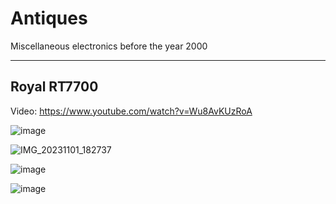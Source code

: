 # Antiques
Miscellaneous electronics before the year 2000

---
Royal RT7700 
---

Video: https://www.youtube.com/watch?v=Wu8AvKUzRoA

![image](https://github.com/hatonthecat/Antiques/assets/76194453/cd96be90-2fc6-484d-945a-1aca23c76fa8)

![IMG_20231101_182737](https://github.com/hatonthecat/Antiques/assets/76194453/de29b415-6331-4440-b9b3-943cb1c985e3)

![image](https://github.com/hatonthecat/Antiques/assets/76194453/77dcfb56-1d85-44f6-acee-ca08fd0654de)

![image](https://github.com/hatonthecat/Antiques/assets/76194453/a840f6c8-f06e-4213-900d-d625af296c56)

